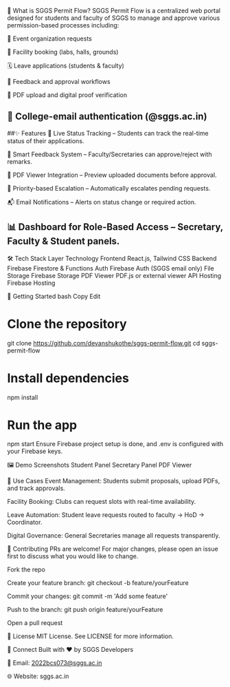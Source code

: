 📌 What is SGGS Permit Flow?
SGGS Permit Flow is a centralized web portal designed for students and faculty of SGGS to manage and approve various permission-based processes including:

🎤 Event organization requests

🏫 Facility booking (labs, halls, grounds)

🗓️ Leave applications (students & faculty)

💬 Feedback and approval workflows

📁 PDF upload and digital proof verification

🔐 College-email authentication (@sggs.ac.in)
---
##✨ Features
🔄 Live Status Tracking – Students can track the real-time status of their applications.

📝 Smart Feedback System – Faculty/Secretaries can approve/reject with remarks.

📄 PDF Viewer Integration – Preview uploaded documents before approval.

🧠 Priority-based Escalation – Automatically escalates pending requests.

📬 Email Notifications – Alerts on status change or required action.

📊 Dashboard for Role-Based Access – Secretary, Faculty & Student panels.
 ---
🛠️ Tech Stack
Layer	Technology
Frontend	React.js, Tailwind CSS
Backend	Firebase Firestore & Functions
Auth	Firebase Auth (SGGS email only)
File Storage	Firebase Storage
PDF Viewer	PDF.js or external viewer API
Hosting	Firebase Hosting

🚀 Getting Started
bash
Copy
Edit
# Clone the repository
git clone https://github.com/devanshukothe/sggs-permit-flow.git
cd sggs-permit-flow

# Install dependencies
npm install

# Run the app
npm start
Ensure Firebase project setup is done, and .env is configured with your Firebase keys.

🖼️ Demo Screenshots
Student Panel	Secretary Panel	PDF Viewer

🎯 Use Cases
Event Management: Students submit proposals, upload PDFs, and track approvals.

Facility Booking: Clubs can request slots with real-time availability.

Leave Automation: Student leave requests routed to faculty → HoD → Coordinator.

Digital Governance: General Secretaries manage all requests transparently.

🤝 Contributing
PRs are welcome! For major changes, please open an issue first to discuss what you would like to change.

Fork the repo

Create your feature branch: git checkout -b feature/yourFeature

Commit your changes: git commit -m 'Add some feature'

Push to the branch: git push origin feature/yourFeature

Open a pull request

📄 License
MIT License. See LICENSE for more information.

💬 Connect
Built with ❤️ by SGGS Developers

📧 Email: 2022bcs073@sggs.ac.in

🌐 Website: sggs.ac.in


